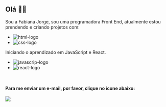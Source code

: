## Olá :wave::woman:

Sou a Fabiana Jorge, sou uma programadora Front End, atualmente estou prendendo e criando projetos com:
<br>
- <img src="https://img.shields.io/badge/HTML5-E34F26?style=for-the-badge&logo=html5&logoColor=white" alt="html-logo">
- <img src="https://img.shields.io/badge/CSS3-1572B6?style=for-the-badge&logo=css3&logoColor=white" alt="css-logo">

Iniciando o aprendizado em JavaScript e React.
<br>
* <img src="https://img.shields.io/badge/JavaScript-F7DF1E?style=for-the-badge&logo=javascript&logoColor=black" alt="javascrip-logo">
* <img src="https://img.shields.io/badge/React-20232A?style=for-the-badge&logo=react&logoColor=61DAFB" alt="react-logo">
<br>
<br>
<b>Para me enviar um e-mail, por favor, clique no ícone abaixo:</b>
<br>
<br>
<a href="mailto:fabianac.digital@gmail.com"><img src="https://img.shields.io/badge/Gmail-D14836?style=for-the-badge&logo=gmail&logoColor=white" class="media-object img-responsive img-thumbnail"></a>

